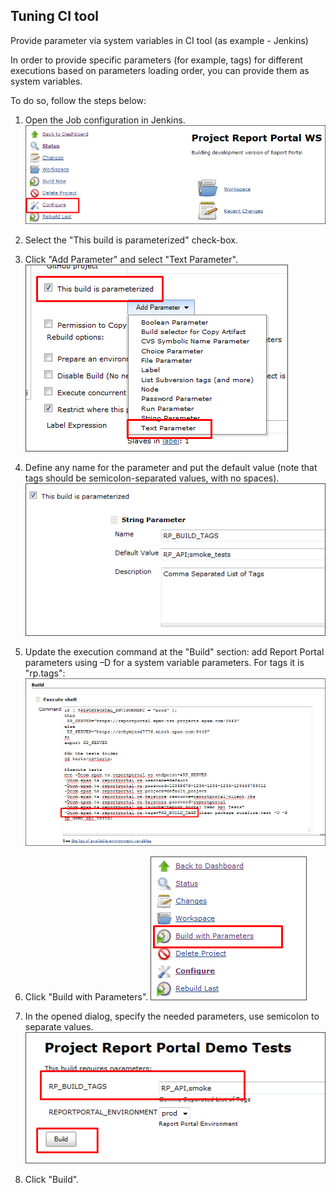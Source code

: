 Tuning CI tool
--------------

Provide parameter via system variables in CI tool (as example - Jenkins)

In order to provide specific parameters (for example, tags) for different
executions based on parameters loading order, you can provide them as system
variables.

To do so, follow the steps below:

1. Open the Job configuration in Jenkins.  
[ ![Image](Images/1.png) ](Images/1.png)

2. Select the "This build is parameterized" check-box.

3. Click "Add Parameter" and select "Text Parameter".  
[ ![Image](Images/2.png) ](Images/2.png)

4. Define any name for the parameter and put the default value (note that tags should be semicolon-separated values, with no spaces).
[ ![Image](Images/3.png) ](Images/3.png)

5. Update the execution command at the "Build" section: add Report Portal parameters using –D for a system variable parameters. For tags it is "rp.tags":
[ ![Image](Images/4.png) ](Images/4.png)

6. Click "Build with Parameters".
[ ![Image](Images/5.png) ](Images/5.png)

7. In the opened dialog, specify the needed parameters, use semicolon to separate values.  
[ ![Image](Images/6.png) ](Images/6.png)

8. Click "Build".
